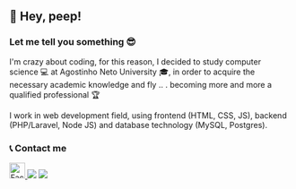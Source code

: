 ## :tada: Hey, peep!
### Let me tell you something :sunglasses:

I'm crazy about coding, for this reason, I decided to study computer science :computer: at Agostinho Neto University :mortar_board:, in order to acquire the necessary academic knowledge and fly .. . becoming more and more a qualified professional :trophy:

I work in web development field, using frontend (HTML, CSS, JS), backend (PHP/Laravel, Node JS) and database technology (MySQL, Postgres). 

### :telephone_receiver: Contact me

<div>
<a href="https://www.facebook.com/evaristodomingospaulo.evaristo/"  target="_blank" ><img src="https://www.facebook.com/images/fb_icon_325x325.png" width='28'  target="_blank" alt="Facebook Icon">
<a href="https://www.linkedin.com/in/evaristo-paulo-53ab01178" target="_blank"><img src="https://img.shields.io/badge/-LinkedIn-%230077B5?style=for-the-badge&logo=linkedin&logoColor=white" target="_blank"></a>
<a href = "mailto:evaripaulo@gmail.com"  target="_blank"><img src="https://img.shields.io/badge/Gmail-D14836?style=for-the-badge&logo=gmail&logoColor=white" target="_blank"></a>
</div>

<!--

Here are some ideas to get you started:

- 🔭 I’m currently working on ...
- 🌱 I’m currently learning ...
- 👯 I’m looking to collaborate on ...
- 🤔 I’m looking for help with ...
- 💬 Ask me about ...
- 📫 How to reach me: ...
- 😄 Pronouns: ...
- ⚡ Fun fact: ...
-->
